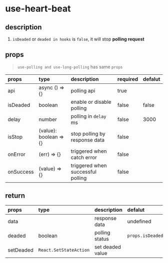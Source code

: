 # use-heart-beat

## description

1. `isDeaded` or `deaded in hooks` is `false`, it will stop **polling request**

## props
> `use-polling and use-long-polling` has same `props`

|props|type|description|required|defalut|
|:---|:---|:---|:---|:---|
|api|async () => {}|polling api|true|
|isDeaded|boolean|enable or disable polling |false|false|
|delay|number|polling in `delay` ms|false|3000|
|isStop|(value): boolean => {}|stop polling by response data|false||
|onError|(err) => {}|triggered when catch error|false||
|onSuccess|(value) => {}|triggered when successful polling|false||

## return

|props|type|description|defalut|
|:---|:---|:---|:---|
|data||response data|undefined|
|deaded|boolean|polling status|`props.isDeaded`|
|setDeaded|`React.SetStateAction`|set deaded value||